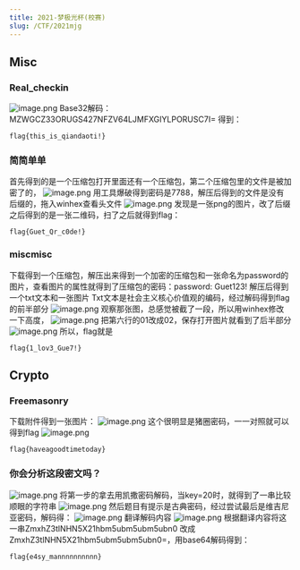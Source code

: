 ```yaml
---
title: 2021-梦极光杯(校赛)
slug: /CTF/2021mjg
---
```


## Misc

### Real_checkin

![image.png](https://cdn.nlark.com/yuque/0/2021/png/23198112/1636969780368-8670a1eb-c564-4e1c-8c9b-aad4d2acb1ac.png#clientId=u9fd28722-3ed6-4&from=paste&height=58&id=u077f5cc5&originHeight=58&originWidth=554&originalType=binary&ratio=1&size=24260&status=done&style=none&taskId=u082d2433-1dbb-491a-ad8d-67fd69d7051&width=554)
Base32解码：MZWGCZ33ORUGS427NFZV64LJMFXGIYLPORUSC7I=
得到：

```
flag{this_is_qiandaoti!}
```

### 简简单单

首先得到的是一个压缩包打开里面还有一个压缩包，第二个压缩包里的文件是被加密了的，
![image.png](https://cdn.nlark.com/yuque/0/2021/png/23198112/1636969787886-05913d69-86f4-44d8-b934-7b134ab3c225.png#clientId=u9fd28722-3ed6-4&from=paste&height=64&id=u96ed3c40&originHeight=64&originWidth=554&originalType=binary&ratio=1&size=12562&status=done&style=none&taskId=u28752a7f-1bb6-4c67-8c0b-a1701ecc3a1&width=554)
用工具爆破得到密码是7788，解压后得到的文件是没有后缀的，拖入winhex查看头文件
![image.png](https://cdn.nlark.com/yuque/0/2021/png/23198112/1636969812248-ad1a4830-0f6f-45e4-8b1a-f82b3ac8781b.png#clientId=u9fd28722-3ed6-4&from=paste&height=35&id=u8352d3d9&originHeight=35&originWidth=554&originalType=binary&ratio=1&size=16648&status=done&style=none&taskId=u05e6251e-e0c7-4146-9970-118b0be3793&width=554)
发现是一张png的图片，改了后缀之后得到的是一张二维码，扫了之后就得到flag：

```
flag{Guet_Qr_c0de!}
```

### miscmisc

下载得到一个压缩包，解压出来得到一个加密的压缩包和一张命名为password的图片，查看图片的属性就得到了压缩包的密码：password:    Guet123!
解压后得到一个txt文本和一张图片
Txt文本是社会主义核心价值观的编码，经过解码得到flag的前半部分
![image.png](https://cdn.nlark.com/yuque/0/2021/png/23198112/1636969831979-6ab63c9e-b823-4b53-aee6-952a9b9e0f10.png#clientId=u9fd28722-3ed6-4&from=paste&height=221&id=u8900de8a&originHeight=221&originWidth=554&originalType=binary&ratio=1&size=18159&status=done&style=none&taskId=ub5738428-428e-4214-b0ee-b6008eed05c&width=554)
观察那张图，总感觉被截了一段，所以用winhex修改一下高度，
![image.png](https://cdn.nlark.com/yuque/0/2021/png/23198112/1636969837612-6d2ab876-3a8b-4da1-8f3a-42387d5cbf3c.png#clientId=u9fd28722-3ed6-4&from=paste&height=76&id=uc82267a7&originHeight=76&originWidth=554&originalType=binary&ratio=1&size=35553&status=done&style=none&taskId=u8523d7a3-4157-4bc0-9366-db9defc1706&width=554)
把第六行的01改成02，保存打开图片就看到了后半部分
![image.png](https://cdn.nlark.com/yuque/0/2021/png/23198112/1636969845588-2935188d-2ea5-45b4-adcc-1253efbcb081.png#clientId=u9fd28722-3ed6-4&from=paste&height=50&id=u8540535a&originHeight=50&originWidth=229&originalType=binary&ratio=1&size=23308&status=done&style=none&taskId=ua8970e0a-8e5d-4d4c-bb89-ed8c2586cb2&width=229)
所以，flag就是

```
flag{1_lov3_Gue7!}
```



## Crypto

### Freemasonry

下载附件得到一张图片：
![image.png](https://cdn.nlark.com/yuque/0/2021/png/23198112/1636969851839-cc083ce2-b85d-41c9-90dd-f7c7fbd83d87.png#clientId=u9fd28722-3ed6-4&from=paste&height=69&id=u9e277df2&originHeight=69&originWidth=553&originalType=binary&ratio=1&size=7371&status=done&style=none&taskId=uc269e39a-7352-48ce-893b-9751bee3d3e&width=553)
这个很明显是猪圈密码，一一对照就可以得到flag
![image.png](https://cdn.nlark.com/yuque/0/2021/png/23198112/1636969863838-d3534d87-119a-40a2-891d-78b599bc3ea1.png#clientId=u9fd28722-3ed6-4&from=paste&height=33&id=u9b9153a5&originHeight=33&originWidth=281&originalType=binary&ratio=1&size=1652&status=done&style=none&taskId=ud975d032-fe6b-4420-b212-0b9f203f074&width=281)

```
flag{haveagoodtimetoday}
```



### 你会分析这段密文吗？

![image.png](https://cdn.nlark.com/yuque/0/2021/png/23198112/1636969881305-d3ea9292-0fc7-4a60-9ab6-b39b5ef2200a.png#clientId=u9fd28722-3ed6-4&from=paste&height=134&id=u9fabba16&originHeight=134&originWidth=554&originalType=binary&ratio=1&size=48482&status=done&style=none&taskId=u0844ba65-a2a1-47b4-9b3c-2066fc4c4e8&width=554)
将第一步的拿去用凯撒密码解码，当key=20时，就得到了一串比较顺眼的字符串
![image.png](https://cdn.nlark.com/yuque/0/2021/png/23198112/1636969889510-c2cbf445-de9f-4243-a107-7a9d05fd5a3a.png#clientId=u9fd28722-3ed6-4&from=paste&height=71&id=u2f1031fd&originHeight=71&originWidth=297&originalType=binary&ratio=1&size=1047&status=done&style=none&taskId=u6c0bc940-fa4a-4a14-a236-1370d529bdb&width=297)
然后题目有提示是古典密码，经过尝试最后是维吉尼亚密码，解码得：
![image.png](https://cdn.nlark.com/yuque/0/2021/png/23198112/1636969895770-f32c350c-c5d6-4e27-94a0-4ac6bcb3ca24.png#clientId=u9fd28722-3ed6-4&from=paste&height=179&id=egKhe&originHeight=179&originWidth=554&originalType=binary&ratio=1&size=52541&status=done&style=none&taskId=u35d86b1b-2f36-45b4-ae9b-e23aec04125&width=554)
翻译解码内容
![image.png](https://cdn.nlark.com/yuque/0/2021/png/23198112/1636969918404-3b9e1b93-9020-458a-910b-5c67a4547b16.png#clientId=u9fd28722-3ed6-4&from=paste&height=283&id=u63695dfa&originHeight=283&originWidth=554&originalType=binary&ratio=1&size=109634&status=done&style=none&taskId=u6ad5c6e4-7692-442a-b100-824d7f974b2&width=554)
根据翻译内容将这一串ZmxhZ3tlNHN5X21hbm5ubm5ubm5ubn0
改成ZmxhZ3tlNHN5X21hbm5ubm5ubm5ubn0=，用base64解码得到：

```
flag{e4sy_mannnnnnnnnn}
```

